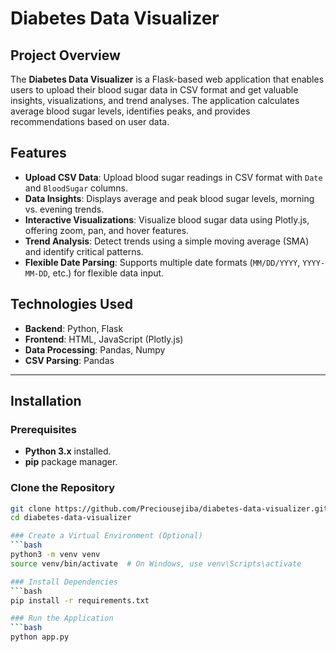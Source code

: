# Diabetes Data Visualizer

## Project Overview
The **Diabetes Data Visualizer** is a Flask-based web application that enables users to upload their blood sugar data in CSV format and get valuable insights, visualizations, and trend analyses. The application calculates average blood sugar levels, identifies peaks, and provides recommendations based on user data.

## Features
- **Upload CSV Data**: Upload blood sugar readings in CSV format with `Date` and `BloodSugar` columns.
- **Data Insights**: Displays average and peak blood sugar levels, morning vs. evening trends.
- **Interactive Visualizations**: Visualize blood sugar data using Plotly.js, offering zoom, pan, and hover features.
- **Trend Analysis**: Detect trends using a simple moving average (SMA) and identify critical patterns.
- **Flexible Date Parsing**: Supports multiple date formats (`MM/DD/YYYY`, `YYYY-MM-DD`, etc.) for flexible data input.

## Technologies Used
- **Backend**: Python, Flask
- **Frontend**: HTML, JavaScript (Plotly.js)
- **Data Processing**: Pandas, Numpy
- **CSV Parsing**: Pandas

---

## Installation

### Prerequisites
- **Python 3.x** installed.
- **pip** package manager.

### Clone the Repository
```bash
git clone https://github.com/Preciousejiba/diabetes-data-visualizer.git
cd diabetes-data-visualizer

### Create a Virtual Environment (Optional)
```bash
python3 -m venv venv
source venv/bin/activate  # On Windows, use venv\Scripts\activate

### Install Dependencies
```bash
pip install -r requirements.txt

### Run the Application
```bash
python app.py







